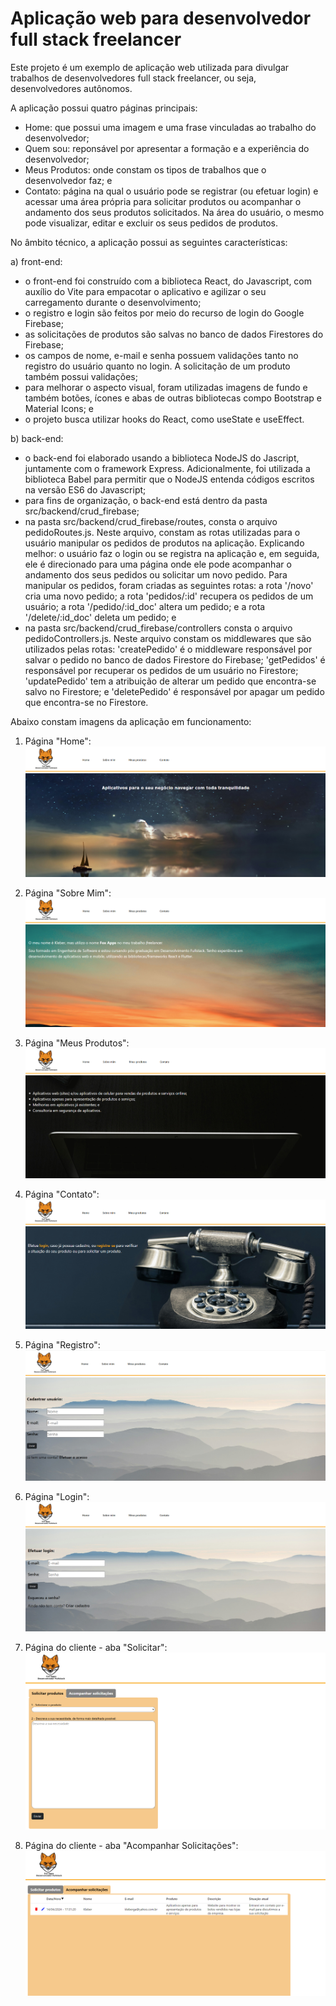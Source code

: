 # Aplicação web para desenvolvedor full stack freelancer

Este projeto é um exemplo de aplicação web utilizada para divulgar trabalhos de desenvolvedores full stack freelancer, ou seja, desenvolvedores autônomos.

A aplicação possui quatro páginas principais:

- Home: que possui uma imagem e uma frase vinculadas ao trabalho do desenvolvedor;
- Quem sou: reponsável por apresentar a formação e a experiência do desenvolvedor;
- Meus Produtos: onde constam os tipos de trabalhos que o desenvolvedor faz; e
- Contato: página na qual o usuário pode se registrar (ou efetuar login) e acessar uma área própria para solicitar produtos ou acompanhar o andamento dos seus produtos solicitados. Na área do usuário, o mesmo pode visualizar, editar e excluir os seus pedidos de produtos.

No âmbito técnico, a aplicação possui as seguintes características:

a) front-end:
- o front-end foi construído com a biblioteca React, do Javascript, com auxílio do Vite para empacotar o aplicativo e agilizar o seu carregamento durante o desenvolvimento;
- o registro e login são feitos por meio do recurso de login do Google Firebase;
- as solicitações de produtos são salvas no banco de dados Firestores do Firebase;
- os campos de nome, e-mail e senha possuem validações tanto no registro do usuário quanto no login. A solicitação de um produto também possui validações;
- para melhorar o aspecto visual, foram utilizadas imagens de fundo e também botões, ícones e abas de outras bibliotecas compo Bootstrap e Material Icons; e
- o projeto busca utilizar hooks do React, como useState e useEffect.

b) back-end:
- o back-end foi elaborado usando a biblioteca NodeJS do Jascript, juntamente com o framework Express. Adicionalmente, foi utilizada a biblioteca Babel para permitir que o NodeJS entenda códigos escritos na versão ES6 do Javascript;
- para fins de organização, o back-end está dentro da pasta src/backend/crud_firebase;
- na pasta src/backend/crud_firebase/routes, consta o arquivo pedidoRoutes.js. Neste arquivo, constam as rotas utilizadas para o usuário manipular os pedidos de produtos na aplicação. Explicando melhor: o usuário faz o login ou se registra na aplicação e, em seguida, ele é direcionado para uma página onde ele pode acompanhar o andamento dos seus pedidos ou solicitar um novo pedido. Para manipular os pedidos, foram criadas as seguintes rotas: a rota '/novo' cria uma novo pedido; a rota 'pedidos/:id' recupera os pedidos de um usuário; a rota '/pedido/:id_doc' altera um pedido; e a rota '/delete/:id_doc' deleta um pedido; e
- na pasta src/backend/crud_firebase/controllers consta o arquivo pedidoControllers.js. Neste arquivo constam os middlewares que são utilizados pelas rotas: 'createPedido' é o middleware responsável por salvar o pedido no banco de dados Firestore do Firebase;  'getPedidos' é responsável por recuperar os pedidos de um usuário no Firestore; 'updatePedido' tem a atribuição de alterar um pedido que encontra-se salvo no Firestore; e 'deletePedido' é responsável por apagar um pedido que encontra-se no Firestore.

Abaixo constam imagens da aplicação em funcionamento:

1. Página "Home":
![Página Home](imagem_home.png)


2. Página "Sobre Mim":
![Página Sobre Mim](imagem_sobreMim.png)


3. Página "Meus Produtos":
![Página Meus Produtos](imagem_MeusProd.png)


4. Página "Contato":
![Página Contato](imagem_Contato.png)


5. Página "Registro":
![Página Registro](imagem_Registro.png)


6. Página "Login":
![Página Login](imagem_Login.png)


7. Página do cliente - aba "Solicitar":
![Página do Cliente1](imagem_Solicitar.png)


8. Página do cliente - aba "Acompanhar Solicitações":
![Página do Cliente2](imagem_Acompanhar.png)
